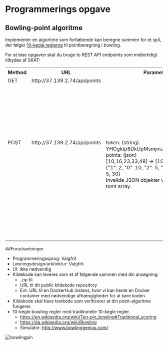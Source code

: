 # Programmerings opgave

## Bowling-point algoritme

Implementer en algoritme som fortløbende kan beregne summen for et spil, der følger [10-kegle reglerne](https://en.wikipedia.org/wiki/Ten-pin_bowling#Traditional_scoring) til pointberegning i bowling. 

For at løse opgaven skal du bruge to REST API endpoints som midlertidigt tilbydes af SKAT:

<table>
  <tbody>
    <tr>
      <th align="center" width="5%">Method</th>
      <th align="center" width="30%">URL</th>
      <th align="center" width="25%">Parametre</th>
      <th align="center" width="40%">Beskrivelse</th>
    </tr>
    <tr>
      <td valign="top">GET</td>
      <td valign="top">http://37.139.2.74/api/points</td>
      <td valign="top"></td>
      <td>
        <ul>
          <li>Returnerer en JSON-liste med en tilfældig længde og kombination af valide bowling points, samt et token, som skal bruges i POST endpoint.</li>
          <li>Strike er repræsenteret ved [10,0]</li>
          <li>Spare er repræsenteret ved t. ex. [7,3] eller [0,10] eller [5,5]</li>
      </ul>
      </td>
    </tr>
    <tr>
      <td valign="top">POST</td>
      <td valign="top">http://37.139.2.74/api/points</td>
      <td valign="top">token: (string)
        <br />
        YHGgktp8DkUpMsmjmJfsOTJ3PUAxJOBk
        <br />
        points: (json)
        <br />
        [10,16,23,33,48] -> [10,16,23,33,48]
        <br />
        {"1": 2, "0": 10, "2": 5, "3":30} -> [2, 10, 5, 30]
        <br />
        Invalide JSON objekter vil blive set som et tomt array.
      </td>
      <td valign="top"><i>token</i>: Modtaget i GET<br /><i>points</i>: Dine kalkulerede summer<br /><br />Returnerer HTTP status kode ”200 OK” hvis summerne og token er korrekt.<br /><br />Summerne er en liste af de akkumulerende point resultater.<br /><br />T. ex. giver <i>point</i> [[3,7],[10,0],[8,2],[8,1],[10,0],[3,4],[7,0],[5,5],[3,2],[2,5]] <i>summerne</i> [20,40,58,67,84,91,98,111,116,123], hvor 123 er totalsummen efter, i det her tilfælde, 10 omganger.</td>
    </tr>
  </tbody>
</table>

##Forudsætninger
* Programmeringssprog: Valgfrit 
* Løsningsdesign/arkitektur: Valgfrit 
* UI: Ikke nødvendig 
* Kildekode kan leveres som et af følgende sammen med din ansøgning: 
  * .zip fil 
  * URL til dit public kildekode repository 
  * Evt. URL til en DockerHub instans, hvor vi kan hente en Docker container med nødvendige afhængigheder for at køre koden. 
* Kildekode skal have testkode som verificerer at din point-algoritme fungerer.
* 10-kegle bowling regler med traditionelle 10-kegle regler. 
  * https://en.wikipedia.org/wiki/Ten-pin_bowling#Traditional_scoring  
  * https://da.wikipedia.org/wiki/Bowling 
  * Simulator: http://www.bowlinggenius.com/ 
  
  
![bowlingpin](http://sportshlok.com/appimg/Rules-of-Bowling/3.jpg)
